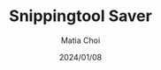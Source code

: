 ---
title: Snippingtool Saver
date: 2024/01/08
description: Game engine Test 
tag: graphics, day project
author: Matia Choi
---